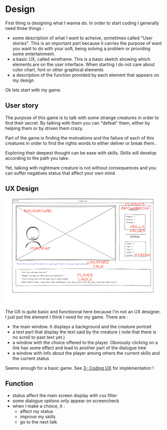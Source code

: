 # Design

First thing is designing what I wanna do. In order to start coding I generally need three things :

- some description of what I want to acheive, sometimes called "User stories". This is an important part because it carries the purpose of want 
you want to do with your soft, being solving a problem or providing some entertainment.
- a basic UX, called wireframe. This is a basic sketch showing which elements are on the user interface.
 When starting I do not care about color chart, font or other graphical elements
- a description of the function provided by each element that appears on my design

Ok lets start with my game.

## User story

The purpose of this game is to talk with some strange creatures in order to find their secret. By talking with them you can "defeat" them, either by helping them or by driven them crazy.

Part of the game is finding the motivations and the failure of each of this creatures in order to find the rights words to either deliver or break them..

Exploring their deepest thought can be ease with skills. Skills will develop according to the path you take.

Yet, talking with nightmare creature is not without consequences and you can suffer negatives status that affect your own mind.

## UX Design

![wireframe](./image/wireframe.png)

The UX is quite basic and functionnal here because I'm not an UX designer.
I just put the element I think I need for my game. There are :

- the main  window. It displays a background and the creature portrait
- a text part that display the text said by the creature ( note that there is no scroll to past text yet.)
- a window with the choice offered to the player. Obviously clicking on a link has some effect and lead to another part of the dialogue tree
- a window with info about the player among others the current skills and the current status

Seems enough for a basic game.
See [3- Coding UX](step-3_coding_ux.md) for implémentation !

## Function

- status affect the main screen display with css filter
- some dialogue options only appear on screencheck
- when I make a choice, it :
  - affect my status
  - improve my skills
  - go to the next talk
  
